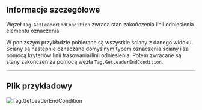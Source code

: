 ## Informacje szczegółowe
Węzeł `Tag.GetLeaderEndCondition` zwraca stan zakończenia linii odniesienia elementu oznaczenia.

W poniższym przykładzie pobierane są wszystkie ściany z danego widoku. Ściany są następnie oznaczane domyślnym typem oznaczenia ściany i za pomocą kryteriów linii trasowania/linii odniesienia. Potem zwracane są stany zakończeń za pomocą węzła `Tag.GetLeaderEndCondition`.
___
## Plik przykładowy

![Tag.GetLeaderEndCondition](./Revit.Elements.Tag.GetLeaderEndCondition_img.jpg)
